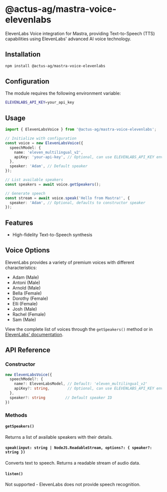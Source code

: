 # @actus-ag/mastra-voice-elevenlabs

ElevenLabs Voice integration for Mastra, providing Text-to-Speech (TTS) capabilities using ElevenLabs' advanced AI voice technology.

## Installation

```bash
npm install @actus-ag/mastra-voice-elevenlabs
```

## Configuration

The module requires the following environment variable:

```bash
ELEVENLABS_API_KEY=your_api_key
```

## Usage

```typescript
import { ElevenLabsVoice } from '@actus-ag/mastra-voice-elevenlabs';

// Initialize with configuration
const voice = new ElevenLabsVoice({
  speechModel: {
    name: 'eleven_multilingual_v2',
    apiKey: 'your-api-key', // Optional, can use ELEVENLABS_API_KEY env var
  },
  speaker: 'Adam', // Default speaker
});

// List available speakers
const speakers = await voice.getSpeakers();

// Generate speech
const stream = await voice.speak('Hello from Mastra!', {
  speaker: 'Adam', // Optional, defaults to constructor speaker
});
```

## Features

- High-fidelity Text-to-Speech synthesis

## Voice Options

ElevenLabs provides a variety of premium voices with different characteristics:

- Adam (Male)
- Antoni (Male)
- Arnold (Male)
- Bella (Female)
- Dorothy (Female)
- Elli (Female)
- Josh (Male)
- Rachel (Female)
- Sam (Male)

View the complete list of voices through the `getSpeakers()` method or in [ElevenLabs' documentation](https://docs.elevenlabs.io/api-reference/voices).

## API Reference

### Constructor

```typescript
new ElevenLabsVoice({
  speechModel?: {
    name?: ElevenLabsModel, // Default: 'eleven_multilingual_v2'
    apiKey?: string,        // Optional, can use ELEVENLABS_API_KEY env var
  },
  speaker?: string         // Default speaker ID
})
```

### Methods

#### `getSpeakers()`

Returns a list of available speakers with their details.

#### `speak(input: string | NodeJS.ReadableStream, options?: { speaker?: string })`

Converts text to speech. Returns a readable stream of audio data.

#### `listen()`

Not supported - ElevenLabs does not provide speech recognition.
